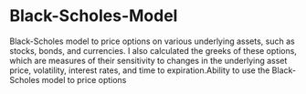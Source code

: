 # Black-Scholes-Model
Black-Scholes model to price options on various underlying assets, such as stocks, bonds, and currencies. I also calculated the greeks of these options, which are measures of their sensitivity to changes in the underlying asset price, volatility, interest rates, and time to expiration.Ability to use the Black-Scholes model to price options

